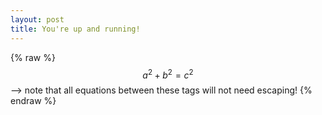 ```yaml
---
layout: post
title: You're up and running!
---
```



{% raw %}
  $$a^2 + b^2 = c^2$$ --> note that all equations between these tags will not need escaping! 
 {% endraw %}
